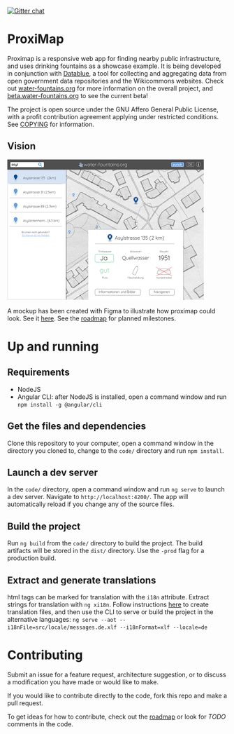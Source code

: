[![Gitter chat](https://badges.gitter.im/gitterHQ/gitter.png)](https://gitter.im/proximap)

# ProxiMap

Proximap is a responsive web app for finding nearby public infrastructure, and uses drinking fountains as a showcase example.
It is being developed in conjunction with [Datablue](//github.com/mmmatthew/datablue), a tool for collecting and aggregating
data from open government data repositories and the Wikicommons websites. Check out [water-fountains.org](//water-fountains.org)
for more information on the overall project, and [beta.water-fountains.org](http://beta.water-fountains.org) to see the current beta!

The project is open source under the GNU Affero General Public License, with a profit contribution agreement applying under restricted conditions. See [COPYING](/COPYING) for information.

## Vision
![mockup preview](/docs/images/mockup-preview.png)

A mockup has been created with Figma to illustrate how proximap could look. See it [here](https://www.figma.com/proto/VtlRvM4aWOWYIEL2j7EcCeVk/water-fountains.org?scaling=contain&node-id=1%3A30). See the [roadmap](/docs/source/roadmap.rst) for planned milestones.

# Up and running

## Requirements
- NodeJS
- Angular CLI: after NodeJS is installed, open a command window and run `npm install -g @angular/cli`

## Get the files and dependencies

Clone this repository to your computer, open a command window in the directory you cloned to, change to the `code/` directory and run `npm install`.

## Launch a dev server

In the `code/` directory, open a command window and  run `ng serve` to launch a dev server. Navigate to `http://localhost:4200/`. The app will automatically reload if you change any of the source files.

## Build the project

Run `ng build` from the `code/` directory to build the project. The build artifacts will be stored in the `dist/` directory. Use the `-prod` flag for a production build.

## Extract and generate translations

html tags can be marked for translation with the `i18n` attribute. Extract strings for translation with `ng xi18n`. Follow instructions [here](https://angular.io/guide/i18n#create-the-translation-files) to create translation files, and then use the CLI to serve or build the project in the alternative languages: `ng serve --aot --i18nFile=src/locale/messages.de.xlf --i18nFormat=xlf --locale=de`


# Contributing

Submit an issue for a feature request, architecture suggestion, or to discuss a modification you have made or would like to make. 

If you would like to contribute directly to the code, fork this repo and make a pull request.

To get ideas for how to contribute, check out the [roadmap](/docs/roadmap.md) or look for *TODO* comments in the code.
